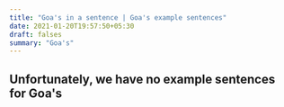 ```yaml
---
title: "Goa's in a sentence | Goa's example sentences"
date: 2021-01-20T19:57:50+05:30
draft: falses
summary: "Goa's"
---
```

## Unfortunately, we have no example sentences for Goa's                 

